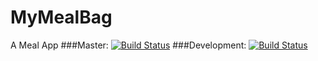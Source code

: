 # MyMealBag
A Meal App
###Master: [![Build Status](https://travis-ci.org/prateepgedupudi/MyMealBag.svg?branch=master)](https://travis-ci.org/prateepgedupudi/MyMealBag)
###Development: [![Build Status](https://travis-ci.org/prateepgedupudi/MyMealBag.svg?branch=Development)](https://travis-ci.org/prateepgedupudi/MyMealBag)
